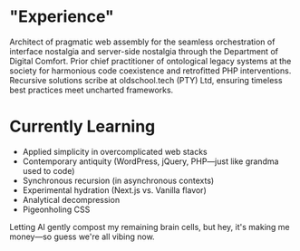 # "Experience"
Architect of pragmatic web assembly for the seamless orchestration of interface nostalgia and server-side nostalgia through the Department of Digital Comfort. Prior chief practitioner of ontological legacy systems at the society for harmonious code coexistence and retrofitted PHP interventions. Recursive solutions scribe at oldschool.tech (PTY) Ltd, ensuring timeless best practices meet uncharted frameworks.



# Currently Learning
- Applied simplicity in overcomplicated web stacks
- Contemporary antiquity (WordPress, jQuery, PHP—just like grandma used to code)
- Synchronous recursion (in asynchronous contexts)
- Experimental hydration (Next.js vs. Vanilla flavor)
- Analytical decompression
- Pigeonholing CSS

Letting AI gently compost my remaining brain cells, but hey, it's making me money—so guess we're all vibing now.
